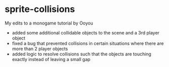 # sprite-collisions
My edits to a monogame tutorial by Ooyou

* added some additional collidable objects to the scene and a 3rd player object
* fixed a bug that prevented collisions in certain situations where there are more than 2 player objects
* added logic to resolve collisions such that the objects are touching exactly instead of leaving a small gap

